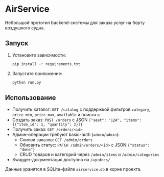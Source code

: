 # AirService

Небольшой прототип backend-системы для заказа услуг на борту воздушного судна.

## Запуск

1. Установите зависимости:
   ```bash
   pip install -r requirements.txt
   ```
2. Запустите приложение:
   ```bash
   python run.py
   ```

## Использование

- Получить каталог: `GET /catalog` с поддержкой фильтров `category`, `price_min`, `price_max`, `available` и поиска `q`
- Создать заказ: `POST /orders` c JSON `{"seat": "12A", "items": [{"item_id": 1, "quantity": 2}]}`
- Получить заказ: `GET /orders/<id>`
- Админ-операции требуют basic-auth (`admin`/`admin`):
  - Список заказов: `GET /admin/orders`
  - Обновить статус: `PATCH /admin/orders/<id>` с JSON `{"status": "done"}`
  - CRUD товаров и категорий через `/admin/items` и `/admin/categories`
- Swagger-документация доступна на `/apidocs/`

Данные хранятся в SQLite-файле `airservice.db` в корне проекта.

